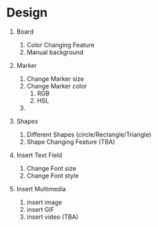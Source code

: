 # Design 

1. Board
   1. Color Changing Feature
   2. Manual background

2. Marker
   1. Change Marker size
   2. Change Marker color 
      1. RGB
      2. HSL
   3. 

3. Shapes
   1. Different Shapes (circle/Rectangle/Triangle)
   2. Shape Changing Feature (TBA)

4. Insert Text Field
   1. Change Font size
   2. Change Font style

5. Insert Multimedia
   1. insert image
   2. insert GIF 
   3. insert video (TBA)


